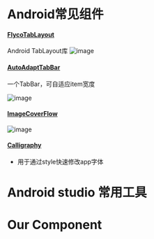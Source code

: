 # Android常见组件

#### [FlycoTabLayout](https://github.com/H07000223/FlycoTabLayout)
Android TabLayout库
![image](https://github.com/H07000223/FlycoTabLayout/blob/master/preview_2.gif) 


#### [AutoAdaptTabBar](https://github.com/4dhk/AutoAdaptTabBar)
一个TabBar，可自适应item宽度

![image](https://camo.githubusercontent.com/89fd84ad279ae3c38c4dd684beaff9f419121bae/687474703a2f2f6f616e766a326c73762e626b742e636c6f7564646e2e636f6d2f696d6167652f6769662f73686172652f6175746f41646170744261722e676966)

#### [ImageCoverFlow](https://github.com/4dhk/ImageCoverFlow)
![image](https://raw.githubusercontent.com/dolphinwang/ImageCoverFlow/master/imagecoverflow_screenshot.png)

#### [Calligraphy](https://github.com/4dhk/Calligraphy)
- 用于通过style快速修改app字体


# Android studio 常用工具



# Our Component
